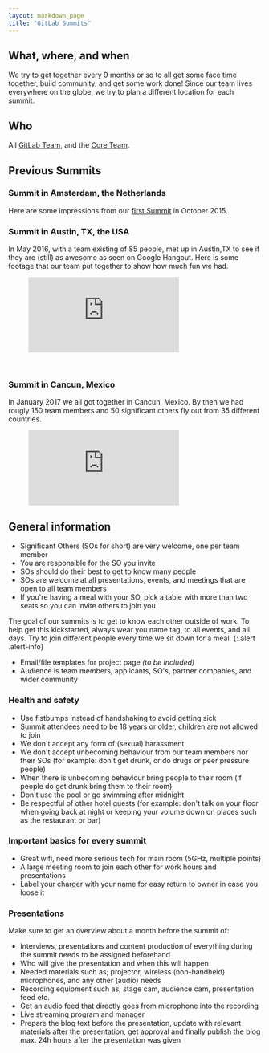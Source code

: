 ```yaml
---
layout: markdown_page
title: "GitLab Summits"
---
```


## What, where, and when

We try to get together every 9 months or so to all get some face time together, build community, and get some work done! Since our team lives everywhere on the globe, we try to plan a different location for each summit.

## Who

All [GitLab Team](/team/), and the [Core Team](/core-team/).

## Previous Summits

### Summit in Amsterdam, the Netherlands

Here are some impressions from our [first Summit](https://about.gitlab.com/2015/11/30/gitlab-summit-2015/) in October 2015.

### Summit in Austin, TX, the USA

In May 2016, with a team existing of 85 people, met up in Austin,TX to see if they are (still) as awesome as seen on Google Hangout.
Here is some footage that our team put together to show how much fun we had.

<figure class="video_container">
  <iframe src="https://player.vimeo.com/video/175270564" frameborder="0" allowfullscreen="true"> </iframe>
</figure>

<br>

### Summit in Cancun, Mexico

In January 2017 we all got together in Cancun, Mexico. By then we had rougly 150 team members and 50 significant others fly out from 35 different countries.

<figure class="video_container">
  <iframe src="https://www.youtube.com/embed/XDfTj8iv9qw" frameborder="0" allowfullscreen="true"> </iframe>
</figure>

## General information

* Significant Others (SOs for short) are very welcome, one per team member
* You are responsible for the SO you invite
* SOs should do their best to get to know many people
* SOs are welcome at all presentations, events, and meetings that are open to all team members
* If you're having a meal with your SO, pick a table with more than two seats so you can invite others to join you

The goal of our summits is to get to know each other outside of work. 
To help get this kickstarted, always wear you name tag, to all events, and all days. Try to join different people every time we sit down for a meal.
{:.alert .alert-info}

* Email/file templates for project page _(to be included)_
* Audience is team members, applicants, SO's, partner companies, and wider community

### Health and safety

* Use fistbumps instead of handshaking to avoid getting sick
* Summit attendees need to be 18 years or older, children are not allowed to join
* We don't accept any form of (sexual) harassment
* We don't accept unbecoming behaviour from our team members nor their SOs (for example: don't get drunk, or do drugs or peer pressure people)
* When there is unbecoming behaviour bring people to their room (if people do get drunk bring them to their room)
* Don't use the pool or go swimming after midnight
* Be respectful of other hotel guests (for example: don't talk on your floor when going back at night or keeping your volume down on places such as the restaurant or bar)


### Important basics for every summit

* Great wifi, need more serious tech for main room (5GHz, multiple points)
* A large meeting room to join each other for work hours and presentations
* Label your charger with your name for easy return to owner in case you loose it


### Presentations

Make sure to get an overview about a month before the summit of:

* Interviews, presentations and content production of everything during the summit needs to be assigned beforehand
* Who will give the presentation and when this will happen
* Needed materials such as; projector, wireless (non-handheld) microphones, and any other (audio) needs
* Recording equipment such as; stage cam, audience cam, presentation feed etc.
* Get an audio feed that directly goes from microphone into the recording
* Live streaming program and manager
* Prepare the blog text before the presentation, update with relevant materials after the presentation, get approval and finally publish the blog max. 24h hours after the presentation was given

